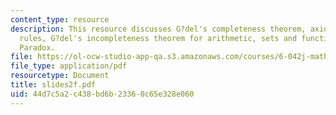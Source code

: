 ```yaml
---
content_type: resource
description: This resource discusses G?del's completeness theorem, axioms and inference
  rules, G?del's incompleteness theorem for arithmetic, sets and functions, and Russell?s
  Paradox.
file: https://ol-ocw-studio-app-qa.s3.amazonaws.com/courses/6-042j-mathematics-for-computer-science-fall-2005/44d7c5a2c438bd6b23360c65e328e060_slides2f.pdf
file_type: application/pdf
resourcetype: Document
title: slides2f.pdf
uid: 44d7c5a2-c438-bd6b-2336-0c65e328e060
---
```

